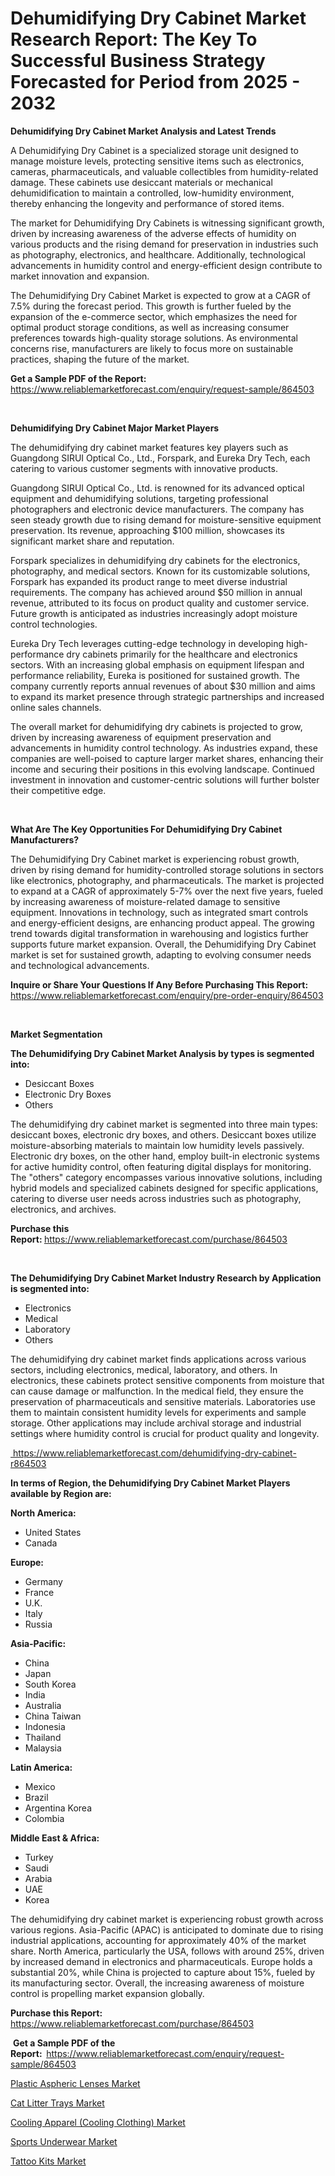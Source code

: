 <p><h1>Dehumidifying Dry Cabinet Market Research Report: The Key To Successful Business Strategy Forecasted for Period from 2025 - 2032</h1></p><p><strong>Dehumidifying Dry Cabinet Market Analysis and Latest Trends</strong></p>
<p><p>A Dehumidifying Dry Cabinet is a specialized storage unit designed to manage moisture levels, protecting sensitive items such as electronics, cameras, pharmaceuticals, and valuable collectibles from humidity-related damage. These cabinets use desiccant materials or mechanical dehumidification to maintain a controlled, low-humidity environment, thereby enhancing the longevity and performance of stored items.</p><p>The market for Dehumidifying Dry Cabinets is witnessing significant growth, driven by increasing awareness of the adverse effects of humidity on various products and the rising demand for preservation in industries such as photography, electronics, and healthcare. Additionally, technological advancements in humidity control and energy-efficient design contribute to market innovation and expansion.</p><p>The Dehumidifying Dry Cabinet Market is expected to grow at a CAGR of 7.5% during the forecast period. This growth is further fueled by the expansion of the e-commerce sector, which emphasizes the need for optimal product storage conditions, as well as increasing consumer preferences towards high-quality storage solutions. As environmental concerns rise, manufacturers are likely to focus more on sustainable practices, shaping the future of the market.</p></p>
<p><strong>Get a Sample PDF of the Report:&nbsp;</strong> <a href="https://www.reliablemarketforecast.com/enquiry/request-sample/864503?utm_campaign=1840&utm_medium=2&utm_source=Github&utm_content=ia&utm_term=05042025&utm_id=dehumidifying-dry-cabinet">https://www.reliablemarketforecast.com/enquiry/request-sample/864503</a></p>
<p>&nbsp;</p>
<p><strong>Dehumidifying Dry Cabinet Major Market Players</strong></p>
<p><p>The dehumidifying dry cabinet market features key players such as Guangdong SIRUI Optical Co., Ltd., Forspark, and Eureka Dry Tech, each catering to various customer segments with innovative products.</p><p>Guangdong SIRUI Optical Co., Ltd. is renowned for its advanced optical equipment and dehumidifying solutions, targeting professional photographers and electronic device manufacturers. The company has seen steady growth due to rising demand for moisture-sensitive equipment preservation. Its revenue, approaching $100 million, showcases its significant market share and reputation.</p><p>Forspark specializes in dehumidifying dry cabinets for the electronics, photography, and medical sectors. Known for its customizable solutions, Forspark has expanded its product range to meet diverse industrial requirements. The company has achieved around $50 million in annual revenue, attributed to its focus on product quality and customer service. Future growth is anticipated as industries increasingly adopt moisture control technologies.</p><p>Eureka Dry Tech leverages cutting-edge technology in developing high-performance dry cabinets primarily for the healthcare and electronics sectors. With an increasing global emphasis on equipment lifespan and performance reliability, Eureka is positioned for sustained growth. The company currently reports annual revenues of about $30 million and aims to expand its market presence through strategic partnerships and increased online sales channels.</p><p>The overall market for dehumidifying dry cabinets is projected to grow, driven by increasing awareness of equipment preservation and advancements in humidity control technology. As industries expand, these companies are well-poised to capture larger market shares, enhancing their income and securing their positions in this evolving landscape. Continued investment in innovation and customer-centric solutions will further bolster their competitive edge.</p></p>
<p>&nbsp;</p>
<p><strong>What Are The Key Opportunities For Dehumidifying Dry Cabinet Manufacturers?</strong></p>
<p><p>The Dehumidifying Dry Cabinet market is experiencing robust growth, driven by rising demand for humidity-controlled storage solutions in sectors like electronics, photography, and pharmaceuticals. The market is projected to expand at a CAGR of approximately 5-7% over the next five years, fueled by increasing awareness of moisture-related damage to sensitive equipment. Innovations in technology, such as integrated smart controls and energy-efficient designs, are enhancing product appeal. The growing trend towards digital transformation in warehousing and logistics further supports future market expansion. Overall, the Dehumidifying Dry Cabinet market is set for sustained growth, adapting to evolving consumer needs and technological advancements.</p></p>
<p><strong>Inquire or Share Your Questions If Any Before Purchasing This Report:</strong> <a href="https://www.reliablemarketforecast.com/enquiry/pre-order-enquiry/864503?utm_campaign=1840&utm_medium=2&utm_source=Github&utm_content=ia&utm_term=05042025&utm_id=dehumidifying-dry-cabinet">https://www.reliablemarketforecast.com/enquiry/pre-order-enquiry/864503</a></p>
<p>&nbsp;</p>
<p><strong>Market Segmentation</strong></p>
<p><strong>The Dehumidifying Dry Cabinet Market Analysis by types is segmented into:</strong></p>
<p><ul><li>Desiccant Boxes</li><li>Electronic Dry Boxes</li><li>Others</li></ul></p>
<p><p>The dehumidifying dry cabinet market is segmented into three main types: desiccant boxes, electronic dry boxes, and others. Desiccant boxes utilize moisture-absorbing materials to maintain low humidity levels passively. Electronic dry boxes, on the other hand, employ built-in electronic systems for active humidity control, often featuring digital displays for monitoring. The "others" category encompasses various innovative solutions, including hybrid models and specialized cabinets designed for specific applications, catering to diverse user needs across industries such as photography, electronics, and archives.</p></p>
<p><strong>Purchase this Report:&nbsp;</strong><a href="https://www.reliablemarketforecast.com/purchase/864503?utm_campaign=1840&utm_medium=2&utm_source=Github&utm_content=ia&utm_term=05042025&utm_id=dehumidifying-dry-cabinet">https://www.reliablemarketforecast.com/purchase/864503</a></p>
<p>&nbsp;</p>
<p><strong>The Dehumidifying Dry Cabinet Market Industry Research by Application is segmented into:</strong></p>
<p><ul><li>Electronics</li><li>Medical</li><li>Laboratory</li><li>Others</li></ul></p>
<p><p>The dehumidifying dry cabinet market finds applications across various sectors, including electronics, medical, laboratory, and others. In electronics, these cabinets protect sensitive components from moisture that can cause damage or malfunction. In the medical field, they ensure the preservation of pharmaceuticals and sensitive materials. Laboratories use them to maintain consistent humidity levels for experiments and sample storage. Other applications may include archival storage and industrial settings where humidity control is crucial for product quality and longevity.</p></p>
<p><a href="https://www.reliablemarketforecast.com/dehumidifying-dry-cabinet-r864503?utm_campaign=1840&utm_medium=2&utm_source=Github&utm_content=ia&utm_term=05042025&utm_id=dehumidifying-dry-cabinet">&nbsp;https://www.reliablemarketforecast.com/dehumidifying-dry-cabinet-r864503</a></p>
<p><strong>In terms of Region, the Dehumidifying Dry Cabinet Market Players available by Region are:</strong></p>
<p>
    <p> <strong> North America: </strong>
        <ul>
            <li>United States</li>
            <li>Canada</li>
        </ul>
        </p> 
    <p> <strong> Europe: </strong>
        <ul>
            <li>Germany</li>
            <li>France</li>
            <li>U.K.</li>
            <li>Italy</li>
            <li>Russia</li>
        </ul>
        </p> 
    <p> <strong> Asia-Pacific: </strong>
        <ul>
            <li>China</li>
            <li>Japan</li>
            <li>South Korea</li>
            <li>India</li>
            <li>Australia</li>
            <li>China Taiwan</li>
            <li>Indonesia</li>
            <li>Thailand</li>
            <li>Malaysia</li>
        </ul>
        </p> 
    <p> <strong> Latin America: </strong>
        <ul>
            <li>Mexico</li>
            <li>Brazil</li>
            <li>Argentina Korea</li>
            <li>Colombia</li>
        </ul>
        </p> 
    <p> <strong> Middle East & Africa: </strong>
        <ul>
            <li>Turkey</li>
            <li>Saudi</li>
            <li>Arabia</li>
            <li>UAE</li>
            <li>Korea</li>
        </ul>
    </p>
    </p>
<p><p>The dehumidifying dry cabinet market is experiencing robust growth across various regions. Asia-Pacific (APAC) is anticipated to dominate due to rising industrial applications, accounting for approximately 40% of the market share. North America, particularly the USA, follows with around 25%, driven by increased demand in electronics and pharmaceuticals. Europe holds a substantial 20%, while China is projected to capture about 15%, fueled by its manufacturing sector. Overall, the increasing awareness of moisture control is propelling market expansion globally.</p></p>
<p><strong>Purchase this Report: </strong><a href="https://www.reliablemarketforecast.com/purchase/864503?utm_campaign=1840&utm_medium=2&utm_source=Github&utm_content=ia&utm_term=05042025&utm_id=dehumidifying-dry-cabinet">https://www.reliablemarketforecast.com/purchase/864503</a></p>
<p>&nbsp;<strong>Get a Sample PDF of the Report:&nbsp;&nbsp;</strong><a href="https://www.reliablemarketforecast.com/enquiry/request-sample/864503?utm_campaign=1840&utm_medium=2&utm_source=Github&utm_content=ia&utm_term=05042025&utm_id=dehumidifying-dry-cabinet">https://www.reliablemarketforecast.com/enquiry/request-sample/864503</a></p>
<p><strong></strong></p>
<p><p><a href="https://github.com/airitaursela/Market-Research-Report-List-1/blob/main/plastic-aspheric-lenses-market.md?utm_campaign=1840&utm_medium=2&utm_source=Github&utm_content=ia&utm_term=05042025&utm_id=dehumidifying-dry-cabinet">Plastic Aspheric Lenses Market</a></p><p><a href="https://github.com/ardgenoud/Market-Research-Report-List-1/blob/main/cat-litter-trays-market.md?utm_campaign=1840&utm_medium=2&utm_source=Github&utm_content=ia&utm_term=05042025&utm_id=dehumidifying-dry-cabinet">Cat Litter Trays Market</a></p><p><a href="https://github.com/sacmatidora/Market-Research-Report-List-1/blob/main/cooling-apparel-cooling-clothing-market.md?utm_campaign=1840&utm_medium=2&utm_source=Github&utm_content=ia&utm_term=05042025&utm_id=dehumidifying-dry-cabinet">Cooling Apparel (Cooling Clothing) Market</a></p><p><a href="https://github.com/zalubakoraka/Market-Research-Report-List-1/blob/main/sports-underwear-market.md?utm_campaign=1840&utm_medium=2&utm_source=Github&utm_content=ia&utm_term=05042025&utm_id=dehumidifying-dry-cabinet">Sports Underwear Market</a></p><p><a href="https://github.com/cingozascard/Market-Research-Report-List-1/blob/main/tattoo-kits-market.md?utm_campaign=1840&utm_medium=2&utm_source=Github&utm_content=ia&utm_term=05042025&utm_id=dehumidifying-dry-cabinet">Tattoo Kits Market</a></p></p>